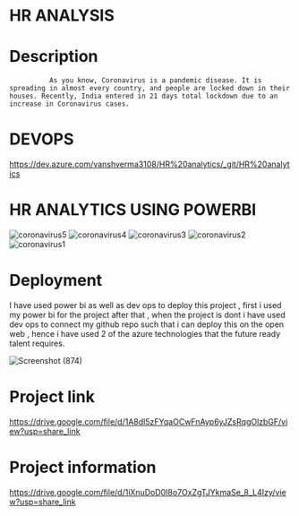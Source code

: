 # HR ANALYSIS

# Description
              As you know, Coronavirus is a pandemic disease. It is spreading in almost every country, and people are locked down in their houses. Recently, India entered in 21 days total lockdown due to an increase in Coronavirus cases.


# DEVOPS 


https://dev.azure.com/vanshverma3108/HR%20analytics/_git/HR%20analytics

 # HR ANALYTICS USING POWERBI
![coronavirus5](https://user-images.githubusercontent.com/126977380/228224599-27d371ee-05e8-4255-a671-9a58fe2ce12d.png)
![coronavirus4](https://user-images.githubusercontent.com/126977380/228224614-66145a75-fb0c-4c44-8f41-923e1246d8dd.png)
![coronavirus3](https://user-images.githubusercontent.com/126977380/228224637-ad65975d-1c34-40d0-9cb1-b6e82b332326.png)
![coronavirus2](https://user-images.githubusercontent.com/126977380/228224650-e3d034ab-4c44-4ebb-9590-b02c3e018077.png)
![coronavirus1](https://user-images.githubusercontent.com/126977380/228224664-916ae86b-643a-443f-8c10-c8def9f25b9e.png)

# Deployment 


I have used power bi as well as dev ops to deploy this project , first i used my power bi for the project after that , when the project is dont i have used dev ops to connect my github repo such that i can deploy this on the open web , hence i have used 2 of the azure technologies that the future ready talent requires.


![Screenshot (874)](https://user-images.githubusercontent.com/126977380/228234742-3908e416-f0c4-4363-b2b5-ca01c3f7ab4c.png)

# Project link
https://drive.google.com/file/d/1A8dI5zFYqaOCwFnAyp6yJZsRqgOlzbGF/view?usp=share_link

# Project information
https://drive.google.com/file/d/1iXnuDoD0I8o7OxZgTJYkmaSe_8_L4Izy/view?usp=share_link
